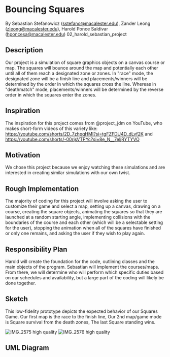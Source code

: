 # Bouncing Squares
By Sebastian Stefanowicz (sstefano@macalester.edu), Zander Leong (zleong@macalester.edu), Harold Ponce Saldivar (hponcesa@macalester.edu)
02_harold_sebastian_project

## Description
Our project is a simulation of square graphics objects on a canvas course or map. The squares will bounce around the map and
potentially each other until all of them reach a designated zone or zones. In "race" mode, the designated zone will be a 
finish line and placements/winners will be determined by the order in which the squares cross the line. Whereas in 
"deathmatch" mode, placements/winners will be determined by the reverse order in which the squares enter the zones. 

## Inspiration
The inspiration for this project comes from @project_jdm on YouTube, who makes short-form videos of this variety like: https://youtube.com/shorts/2D_7zhpqHMI?si=tgFZFDU4D_dLvf2K and https://youtube.com/shorts/-00rjsVTPYc?si=8e_N__7eljRYTYVO

## Motivation
We chose this project because we enjoy watching these simulations and are interested in creating similar simulations with our own twist.

## Rough Implementation
The majority of coding for this project will involve asking the user to customize their game and select a map, setting up a
canvas, drawing on a course, creating the square objects, animating the squares so that they are launched at a random 
starting angle, implementing collisions with the boundaries of the course and each other (which will be a selectable setting
for the user), stopping the animation when all of the squares have finished or only one remains, and asking the user if they
wish to play again. 

## Responsibility Plan
Harold will create the foundation for the code, outlining classes and the main objects of the program. Sebastian will 
implement the courses/maps. From there, we will determine who will perform which specific duties based on our schedules and
availability, but a large part of the coding will likely be done together. 

## Sketch

This low-fidelity prototype depicts the expected behavior of our Squares Game. Our first map is the race to the finish line,
Our 2nd map/game mode is Square survival from the death zones, The last Square standing wins.

![IMG_2575 high quality](https://github.com/mac-comp127-s24-alhashim/project-02_harold_sebastian_project/assets/146163469/f8a1bdd2-0036-47e9-b412-6ed54a5ff1e3)
![IMG_2576 high quality](https://github.com/mac-comp127-s24-alhashim/project-02_harold_sebastian_project/assets/146163469/30e0c41f-b3fc-4531-94a8-774ee956fe49)


## UML Diagram




